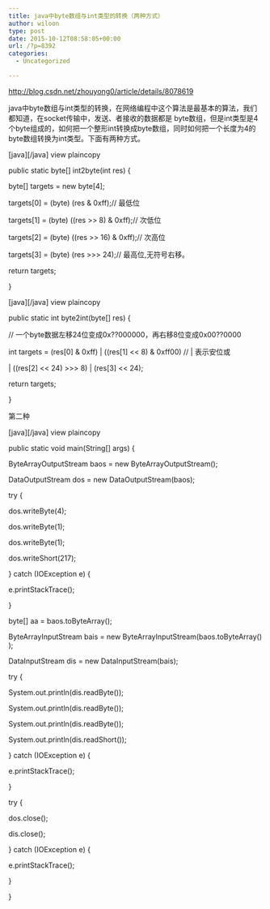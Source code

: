 ```yaml
---
title: java中byte数组与int类型的转换（两种方式）
author: wiloon
type: post
date: 2015-10-12T08:58:05+00:00
url: /?p=8392
categories:
  - Uncategorized

---
```

http://blog.csdn.net/zhouyong0/article/details/8078619

java中byte数组与int类型的转换，在网络编程中这个算法是最基本的算法，我们都知道，在socket传输中，发送、者接收的数据都是 byte数组，但是int类型是4个byte组成的，如何把一个整形int转换成byte数组，同时如何把一个长度为4的byte数组转换为int类型。下面有两种方式。


\[java\]\[/java\] view plaincopy

public static byte[] int2byte(int res) {
  
byte[] targets = new byte[4];

targets[0] = (byte) (res & 0xff);// 最低位
  
targets[1] = (byte) ((res >> 8) & 0xff);// 次低位
  
targets[2] = (byte) ((res >> 16) & 0xff);// 次高位
  
targets[3] = (byte) (res >>> 24);// 最高位,无符号右移。
  
return targets;
  
}
  
\[java\]\[/java\] view plaincopy

public static int byte2int(byte[] res) {
  
// 一个byte数据左移24位变成0x??000000，再右移8位变成0x00??0000

int targets = (res[0] & 0xff) | ((res[1] << 8) & 0xff00) // | 表示安位或
  
| ((res[2] << 24) >>> 8) | (res[3] << 24);
  
return targets;
  
}
  
第二种

\[java\]\[/java\] view plaincopy

public static void main(String[] args) {
  
ByteArrayOutputStream baos = new ByteArrayOutputStream();
  
DataOutputStream dos = new DataOutputStream(baos);
  
try {
  
dos.writeByte(4);
  
dos.writeByte(1);
  
dos.writeByte(1);
  
dos.writeShort(217);
  
} catch (IOException e) {
  
e.printStackTrace();
  
}

byte[] aa = baos.toByteArray();
  
ByteArrayInputStream bais = new ByteArrayInputStream(baos.toByteArray());
  
DataInputStream dis = new DataInputStream(bais);

try {
  
System.out.println(dis.readByte());
  
System.out.println(dis.readByte());
  
System.out.println(dis.readByte());
  
System.out.println(dis.readShort());
  
} catch (IOException e) {
  
e.printStackTrace();
  
}
  
try {
  
dos.close();
  
dis.close();
  
} catch (IOException e) {
  
e.printStackTrace();
  
}
  
}